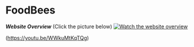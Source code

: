 # FoodBees

__*Website Overview*__
(Click the picture below)
[![Watch the website overview](https://s5.gifyu.com/images/SRDUo.png)](https://youtu.be/WWkuMtKqTQg)

(https://youtu.be/WWkuMtKqTQg)

